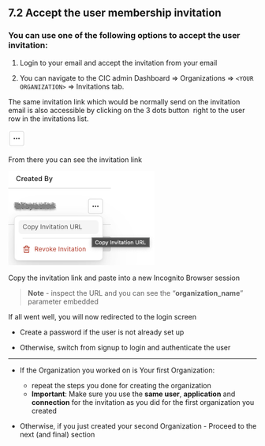 ## 7.2 Accept the user membership invitation

### You can use one of the following options to accept the user invitation:
1. Login to your email and accept the invitation from your email


2. You can navigate to the CIC admin Dashboard => Organizations => `<YOUR ORGANIZATION>` => Invitations tab.
   

The same invitation link which would be normally send on the invitation email is also accessible by clicking on the 3 dots button  right to the user row in the invitations list.


![](https://github.com/lerer/cic2-workshop/blob/main/images/007/three-dots.png?raw=true)   


From there you can see the invitation link


![](https://github.com/lerer/cic2-workshop/blob/main/images/007/invite-url.png?raw=true)   


Copy the invitation link and paste into a new Incognito Browser session


> **Note** - inspect the URL and you can see the “**organization_name**” parameter embedded 



If all went well, you will now redirected to the login screen 
- Create a password if the user is not already set up

- Otherwise, switch from signup to login and authenticate the user

----

- If the Organization you worked on is Your first Organization:
  - repeat the steps you done for creating the organization
  - **Important**: Make sure you use the **same user**, **application** and **connection** for the invitation as you did for the first organization you created

- Otherwise, if you just created your second Organization - Proceed to the next (and final) section
